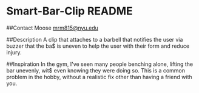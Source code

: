 
# Smart-Bar-Clip README
##Contact
Moose mrm815@nyu.edu

##Description
A clip that attaches to a barbell that notifies the user via buzzer that the ba$
is uneven to help the user with their form and reduce injury.

##Inspiration
In the gym, I've seen many people benching alone, lifting the bar unevenly, wit$
even knowing they were doing so. This is a common problem in the hobby, without
a realistic fix other than having a friend with you.


